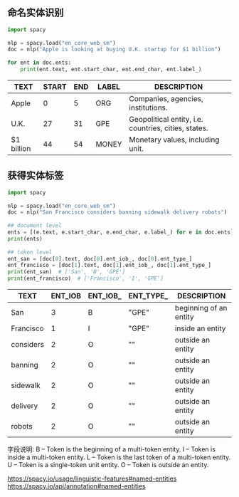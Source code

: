 ## 命名实体识别



```python
import spacy
​
nlp = spacy.load("en_core_web_sm")
doc = nlp("Apple is looking at buying U.K. startup for $1 billion")
​
for ent in doc.ents:
    print(ent.text, ent.start_char, ent.end_char, ent.label_)
```

TEXT|START|END|LABEL|DESCRIPTION
--|--|--|--|--
Apple|0|5|ORG|Companies, agencies, institutions.
U.K.|27|31|GPE|Geopolitical entity, i.e. countries, cities, states.
$1 billion|44|54|MONEY|Monetary values, including unit.

## 获得实体标签
```python
import spacy
​
nlp = spacy.load("en_core_web_sm")
doc = nlp("San Francisco considers banning sidewalk delivery robots")
​
## document level
ents = [(e.text, e.start_char, e.end_char, e.label_) for e in doc.ents]
print(ents)
​
## token level
ent_san = [doc[0].text, doc[0].ent_iob_, doc[0].ent_type_]
ent_francisco = [doc[1].text, doc[1].ent_iob_, doc[1].ent_type_]
print(ent_san)  # ['San', 'B', 'GPE']
print(ent_francisco)  # ['Francisco', 'I', 'GPE']
```
TEXT|ENT_IOB|ENT_IOB_|ENT_TYPE_|DESCRIPTION
--|--|--|--|--
San|3|B|"GPE"|beginning of an entity
Francisco|1|I|"GPE"|inside an entity
considers|2|O|""|outside an entity
banning|2|O|""|outside an entity
sidewalk|2|O|""|outside an entity
delivery|2|O|""|outside an entity
robots|2|O|""|outside an entity

字段说明:
B – Token is the beginning of a multi-token entity.
I – Token is inside a multi-token entity.
L – Token is the last token of a multi-token entity.
U – Token is a single-token unit entity.
O – Token is outside an entity.



https://spacy.io/usage/linguistic-features#named-entities
https://spacy.io/api/annotation#named-entities